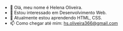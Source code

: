 - 👋 Olá, meu nome é Helena Oliveira.
- 👀 Estou interessado em Desenvolvimento Web.
- 🌱 Atualmente estou aprendendo HTML, CSS.
- 📫 Como chegar até mim: hs.oliveira366@gmail.com

<!---
HelenaOliveira366/HelenaOliveira366 is a ✨ special ✨ repository because its `README.md` (this file) appears on your GitHub profile.
You can click the Preview link to take a look at your changes.
--->
